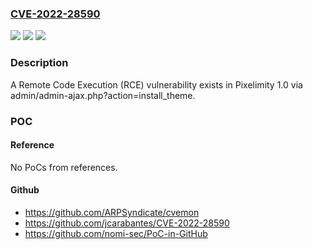 ### [CVE-2022-28590](https://cve.mitre.org/cgi-bin/cvename.cgi?name=CVE-2022-28590)
![](https://img.shields.io/static/v1?label=Product&message=n%2Fa&color=blue)
![](https://img.shields.io/static/v1?label=Version&message=n%2Fa&color=blue)
![](https://img.shields.io/static/v1?label=Vulnerability&message=n%2Fa&color=brighgreen)

### Description

A Remote Code Execution (RCE) vulnerability exists in Pixelimity 1.0 via admin/admin-ajax.php?action=install_theme.

### POC

#### Reference
No PoCs from references.

#### Github
- https://github.com/ARPSyndicate/cvemon
- https://github.com/jcarabantes/CVE-2022-28590
- https://github.com/nomi-sec/PoC-in-GitHub

